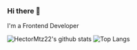 ### Hi there 👋

<!--
**HectorMtz22/HectorMtz22** is a ✨ _special_ ✨ repository because its `README.md` (this file) appears on your GitHub profile.

Here are some ideas to get you started:

- 🔭 I’m currently working on ...
- 🌱 I’m currently learning ...
- 👯 I’m looking to collaborate on ...
- 🤔 I’m looking for help with ...
- 💬 Ask me about ...
- 📫 How to reach me: ...
- 😄 Pronouns: ...
- ⚡ Fun fact: ...
-->

I'm a Frontend Developer

![HectorMtz22's github stats](https://github-readme-stats.vercel.app/api?username=HectorMtz22&count_private=true)
![Top Langs](https://github-readme-stats.vercel.app/api/top-langs/?username=HectorMtz22&langs_count=8&count_private=true)
